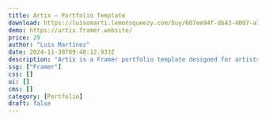 ```yaml
---
title: Artix — Portfolio Template
download: https://luisomarti.lemonsqueezy.com/buy/607ee94f-db43-4007-a780-96c356997591
demo: https://artix.framer.website/
price: 29
author: "Luis Martínez"
date: 2024-11-30T09:48:12.933Z
description: "Artix is a Framer portfolio template designed for artists, designers, and developers."
ssg: ["Framer"]
css: []
ui: []
cms: []
category: [Portfolio]
draft: false
---
```

